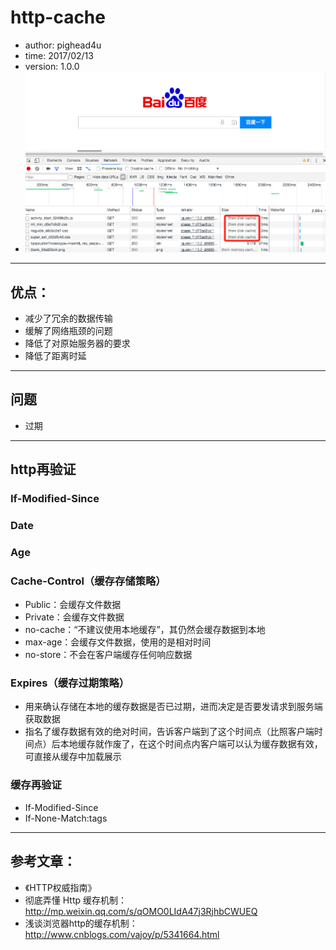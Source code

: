 # http-cache
* author: pighead4u
* time: 2017/02/13
* version: 1.0.0
* ![from disk cache](./image/fromdiskcache.png)
---
## 优点：
* 减少了冗余的数据传输
* 缓解了网络瓶颈的问题
* 降低了对原始服务器的要求
* 降低了距离时延
---
## 问题
* 过期
---
## http再验证
### If-Modified-Since
### Date
### Age
### Cache-Control（缓存存储策略）
*  Public：会缓存文件数据
*  Private：会缓存文件数据
*  no-cache：“不建议使用本地缓存”，其仍然会缓存数据到本地
*  max-age：会缓存文件数据，使用的是相对时间
*  no-store：不会在客户端缓存任何响应数据
### Expires（缓存过期策略）
* 用来确认存储在本地的缓存数据是否已过期，进而决定是否要发请求到服务端获取数据
* 指名了缓存数据有效的绝对时间，告诉客户端到了这个时间点（比照客户端时间点）后本地缓存就作废了，在这个时间点内客户端可以认为缓存数据有效，可直接从缓存中加载展示
### 缓存再验证
* If-Modified-Since
* If-None-Match:tags

---
## 参考文章：
* 《HTTP权威指南》
* 彻底弄懂 Http 缓存机制：http://mp.weixin.qq.com/s/qOMO0LIdA47j3RjhbCWUEQ
* 浅谈浏览器http的缓存机制：http://www.cnblogs.com/vajoy/p/5341664.html